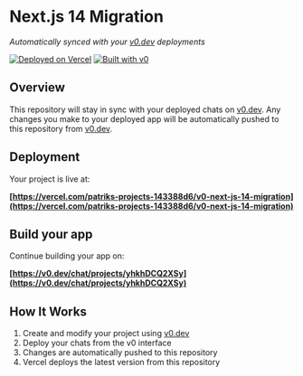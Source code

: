 # Next.js 14 Migration

*Automatically synced with your [v0.dev](https://v0.dev) deployments*

[![Deployed on Vercel](https://img.shields.io/badge/Deployed%20on-Vercel-black?style=for-the-badge&logo=vercel)](https://vercel.com/patriks-projects-143388d6/v0-next-js-14-migration)
[![Built with v0](https://img.shields.io/badge/Built%20with-v0.dev-black?style=for-the-badge)](https://v0.dev/chat/projects/yhkhDCQ2XSy)

## Overview

This repository will stay in sync with your deployed chats on [v0.dev](https://v0.dev).
Any changes you make to your deployed app will be automatically pushed to this repository from [v0.dev](https://v0.dev).

## Deployment

Your project is live at:

**[https://vercel.com/patriks-projects-143388d6/v0-next-js-14-migration](https://vercel.com/patriks-projects-143388d6/v0-next-js-14-migration)**

## Build your app

Continue building your app on:

**[https://v0.dev/chat/projects/yhkhDCQ2XSy](https://v0.dev/chat/projects/yhkhDCQ2XSy)**

## How It Works

1. Create and modify your project using [v0.dev](https://v0.dev)
2. Deploy your chats from the v0 interface
3. Changes are automatically pushed to this repository
4. Vercel deploys the latest version from this repository